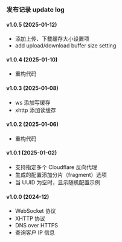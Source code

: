 ### 发布记录 update log

#### v1.0.5 (2025-01-12)
 * 添加上传、下载缓存大小设置项
 * add upload/download buffer size setting

#### v1.0.4 (2025-01-10)
 * 重构代码

#### v1.0.3 (2025-01-08)
 * ws 添加写缓存
 * xhttp 添加读缓存

#### v1.0.2 (2025-01-06)
 * 重构代码

#### v1.0.1 (2025-01-02)
 * 支持指定多个 Cloudflare 反向代理
 * 生成的配置添加分片（fragment）选项
 * 当 UUID 为空时，显示随机配置示例

#### v1.0.0 (2024-12)
 * WebSocket 协议
 * XHTTP 协议
 * DNS over HTTPS
 * 查询客户 IP 信息
